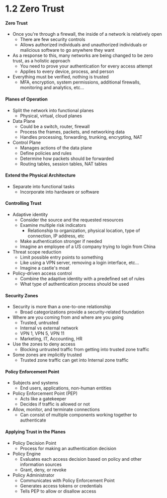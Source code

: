 # 1.2 Zero Trust

#### Zero Trust
- Once you're through a firewall, the inside of a network is relatively open
    - There are few security controls
    - Allows authorized individuals and unauthorized individuals or malicious software to go anywhere they want
- As a response to this, many networks are being changed to be zero trust, as a holistic approach
    - You need to prove your authentication for every access attempt
    - Applies to every device, process, and person
- Everything must be verified, nothing is trusted
    - MFA, encryption, system permissions, additional firewalls, monitoring and analytics, etc...

#### Planes of Operation
- Split the network into functional planes
    - Physical, virtual, cloud planes
- Data Plane
    - Could be a switch, router, firewall
    - Process the frames, packets, and networking data
    - Handles processing, forwarding, trunking, encrypting, NAT
- Control Plane
    - Manages actions of the data plane
    - Define policies and rules
    - Determine how packets should be forwarded
    - Routing tables, session tables, NAT tables

#### Extend the Physical Architecture
- Separate into functional tasks
    - Incorporate into hardware or software

#### Controlling Trust
- Adaptive identity
    - Consider the source and the requested resources
    - Examine multiple risk indicators
        - Relationship to organization, physical location, type of connection, IP address, etc
    - Make authentication stronger if needed
    - Imagine an employee of a US company trying to login from China
- Threat scope reduction
    - Limit possible entry points to something
    - Like using a VPN server, removing a login interface, etc...
    - Imagine a castle's moat
- Policy-driven access control
    - Combine the adaptive identity with a predefined set of rules
    - What type of authentication process should be used

#### Security Zones
- Security is more than a one-to-one relationship
    - Broad categorizations provide a security-related foundation
- Where are you coming from and where are you going
    - Trusted, untrusted
    - Internal vs external network
    - VPN 1, VPN 5, VPN 11
    - Marketing, IT, Accounting, HR
- Use the zones to deny access
    - Blocking untrusted traffic from getting into trusted zone traffic
- Some zones are implicitly trusted
    - Trusted zone traffic can get into Internal zone traffic

#### Policy Enforcement Point
- Subjects and systems
    - End users, applications, non-human entities
- Policy Enforcement Point (PEP)
    - Acts like a gatekeeper
    - Decides if traffic is allowed or not
- Allow, monitor, and terminate connections
    - Can consist of multiple components working together to authenticate

#### Applying Trust in the Planes
- Policy Decision Point
    - Process for making an authentication decision
- Policy Engine
    - Evaluates each access decision based on policy and other information sources
    - Grant, deny, or revoke
- Policy Administrator
    - Communicates with Policy Enforcement Point
    - Generates access tokens or credentials
    - Tells PEP to allow or disallow access